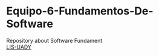 # Equipo-6-Fundamentos-De-Software
Repository about Software Fundament 
<br>
[LIS-UADY](https://www.matematicas.uady.mx/planes-de-estudio/licenciaturas/licenciatura-en-ingenieria-de-software)
